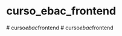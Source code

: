 # curso_ebac_frontend
#   c u r s o _ e b a c _ f r o n t e n d  
 #   c u r s o _ e b a c _ f r o n t e n d  
 
